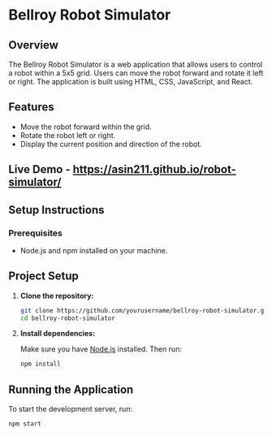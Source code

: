# Bellroy Robot Simulator

## Overview
The Bellroy Robot Simulator is a web application that allows users to control a robot within a 5x5 grid. Users can move the robot forward and rotate it left or right. The application is built using HTML, CSS, JavaScript, and React.

## Features
- Move the robot forward within the grid.
- Rotate the robot left or right.
- Display the current position and direction of the robot.

## Live Demo - https://asin211.github.io/robot-simulator/

## Setup Instructions

### Prerequisites
- Node.js and npm installed on your machine.

## Project Setup

1. **Clone the repository:**

    ```bash
    git clone https://github.com/yourusername/bellroy-robot-simulator.git
    cd bellroy-robot-simulator
    ```

2. **Install dependencies:**

    Make sure you have [Node.js](https://nodejs.org/) installed. Then run:

    ```bash
    npm install
    ```

## Running the Application

To start the development server, run:

```bash
npm start
```


